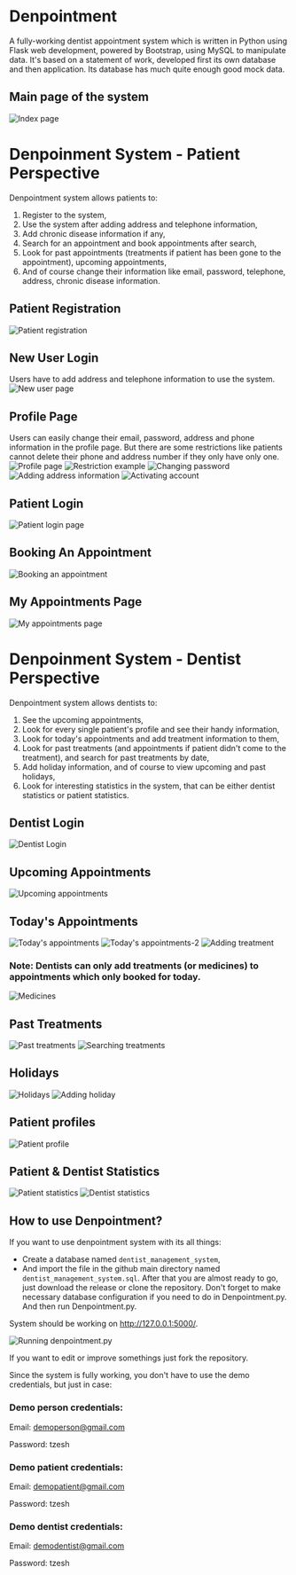 # Denpointment
A fully-working dentist appointment system which is written in Python using Flask web development, powered by Bootstrap, using MySQL to manipulate data. It's based on a statement of work, developed first its own database and then application. Its database has much quite enough good mock data.

## Main page of the system
![Index page](https://imgur.com/t6Hdc5k.png)

# Denpoinment System - Patient Perspective
Denpointment system allows patients to:
1. Register to the system,
2. Use the system after adding address and telephone information,
3. Add chronic disease information if any,
5. Search for an appointment and book appointments after search,
6. Look for past appointments (treatments if patient has been gone to the appointment), upcoming appointments,
7. And of course change their information like email, password, telephone, address, chronic disease information.

## Patient Registration
![Patient registration](https://imgur.com/nV2d6qF.png)

## New User Login
Users have to add address and telephone information to use the system.
![New user page](https://imgur.com/GbLRAnM.png)

## Profile Page
Users can easily change their email, password, address and phone information in the profile page. But there are some restrictions like patients cannot delete their phone and address number if they only have only one.
![Profile page](https://imgur.com/P2Ll0ow.png)
![Restriction example](https://imgur.com/LSTkyX0.png)
![Changing password](https://imgur.com/ozVFdBr.png)
![Adding address information](https://imgur.com/xNerPop.png)
![Activating account](https://imgur.com/lkJy5bj.png)
## Patient Login
![Patient login page](https://imgur.com/mCYRMmo.png)

## Booking An Appointment
![Booking an appointment](https://imgur.com/7B8tVOj.png)

## My Appointments Page
![My appointments page](https://imgur.com/aJxer79.png)

# Denpoinment System - Dentist Perspective
Denpointment system allows dentists to:
1. See the upcoming appointments,
2. Look for every single patient's profile and see their handy information,
3. Look for today's appointments and add treatment information to them,
4. Look for past treatments (and appointments if patient didn't come to the treatment), and search for past treatments by date,
5. Add holiday information, and of course to view upcoming and past holidays,
6. Look for interesting statistics in the system, that can be either dentist statistics or patient statistics.

## Dentist Login
![Dentist Login](https://imgur.com/YbPIKcC.png)

## Upcoming Appointments
![Upcoming appointments](https://imgur.com/bHQpG6r.png)

## Today's Appointments
![Today's appointments](https://imgur.com/hQJqB7e.png)
![Today's appointments-2](https://imgur.com/Rz4D3nm.png)
![Adding treatment](https://imgur.com/84H1afl.png)
### Note: Dentists can only add treatments (or medicines) to appointments which only booked for today.
![Medicines](https://imgur.com/s1jZQ2A.png)

## Past Treatments
![Past treatments](https://imgur.com/fxjdYEf.png)
![Searching treatments](https://imgur.com/OdvMrZy.png)

## Holidays
![Holidays](https://imgur.com/4A81i7r.png)
![Adding holiday](https://imgur.com/5iT12sA.png)

## Patient profiles
![Patient profile](https://imgur.com/5hT2d2k.png)

## Patient & Dentist Statistics
![Patient statistics](https://imgur.com/6CA082x.png)
![Dentist statistics](https://imgur.com/z3JeWbw.png)

## How to use Denpointment?
If you want to use denpointment system with its all things: 
- Create a database named `dentist_management_system`,
- And import the file in the github main directory named `dentist_management_system.sql`.
After that you are almost ready to go, just download the release or clone the repository. Don't forget to make necessary database configuration if you need to do in Denpointment.py. And then run Denpointment.py.

System should be working on http://127.0.0.1:5000/.

![Running denpointment.py](https://imgur.com/UvlNwx7.png)

If you want to edit or improve somethings just fork the repository.

Since the system is fully working, you don't have to use the demo credentials, but just in case:

### Demo person credentials:

Email: demoperson@gmail.com

Password: tzesh

### Demo patient credentials:

Email: demopatient@gmail.com

Password: tzesh

### Demo dentist credentials:

Email: demodentist@gmail.com

Password: tzesh
